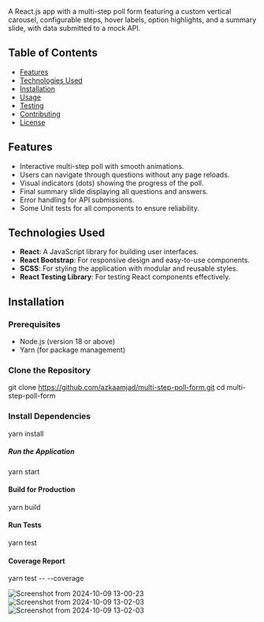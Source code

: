 

A React.js app with a multi-step poll form featuring a custom vertical carousel, configurable steps, hover labels, option highlights, and a summary slide, with data submitted to a mock API.

## Table of Contents

- [Features](#features)
- [Technologies Used](#technologies-used)
- [Installation](#installation)
- [Usage](#usage)
- [Testing](#testing)
- [Contributing](#contributing)
- [License](#license)

## Features

- Interactive multi-step poll with smooth animations.
- Users can navigate through questions without any page reloads.
- Visual indicators (dots) showing the progress of the poll.
- Final summary slide displaying all questions and answers.
- Error handling for API submissions.
- Some Unit tests for all components to ensure reliability.

## Technologies Used

- **React**: A JavaScript library for building user interfaces.
- **React Bootstrap**: For responsive design and easy-to-use components.
- **SCSS**: For styling the application with modular and reusable styles.
- **React Testing Library**: For testing React components effectively.

## Installation

### Prerequisites

- Node.js (version 18 or above)
- Yarn  (for package management)

### Clone the Repository

git clone https://github.com/azkaamjad/multi-step-poll-form.git
cd multi-step-poll-form

### Install Dependencies

yarn install

##### Run the Application

yarn start

#### Build for Production 
yarn build

#### Run Tests
yarn test

#### Coverage Report
yarn test -- --coverage

![Screenshot from 2024-10-09 13-00-23](https://github.com/user-attachments/assets/4f85a226-fa01-419c-99b7-4d4edae0c465)
![Screenshot from 2024-10-09 13-02-03](https://github.com/user-attachments/assets/2f13247b-5ed3-46a2-b3a5-6ba4119af57e)
![Screenshot from 2024-10-09 13-02-03](https://github.com/user-attachments/assets/6139f4ec-cc1d-4715-9f7a-adb9951eb818)



